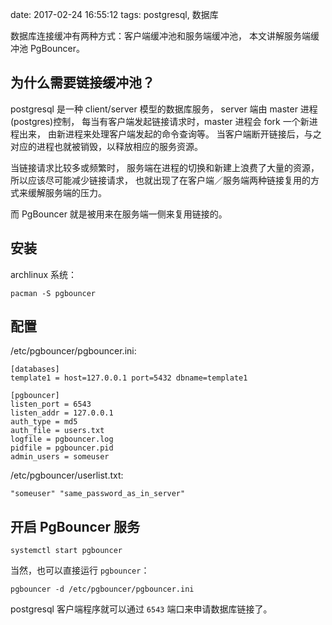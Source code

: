 date: 2017-02-24 16:55:12
tags: postgresql, 数据库


数据库连接缓冲有两种方式：客户端缓冲池和服务端缓冲池，
本文讲解服务端缓冲池 PgBouncer。


## 为什么需要链接缓冲池？

postgresql 是一种 client/server 模型的数据库服务，
server 端由 master 进程(postgres)控制，
每当有客户端发起链接请求时，master 进程会 fork 一个新进程出来，
由新进程来处理客户端发起的命令查询等。
当客户端断开链接后，与之对应的进程也就被销毁，以释放相应的服务资源。

当链接请求比较多或频繁时，
服务端在进程的切换和新建上浪费了大量的资源，
所以应该尽可能减少链接请求，
也就出现了在客户端／服务端两种链接复用的方式来缓解服务端的压力。

而 PgBouncer 就是被用来在服务端一侧来复用链接的。


## 安装

archlinux 系统：

```
pacman -S pgbouncer
```


## 配置

/etc/pgbouncer/pgbouncer.ini:

```
[databases]
template1 = host=127.0.0.1 port=5432 dbname=template1

[pgbouncer]
listen_port = 6543
listen_addr = 127.0.0.1
auth_type = md5
auth_file = users.txt
logfile = pgbouncer.log
pidfile = pgbouncer.pid
admin_users = someuser
```

/etc/pgbouncer/userlist.txt:

```
"someuser" "same_password_as_in_server"
```

## 开启 PgBouncer 服务

```
systemctl start pgbouncer
```

当然，也可以直接运行 `pgbouncer`：

```
pgbouncer -d /etc/pgbouncer/pgbouncer.ini
```

postgresql 客户端程序就可以通过 `6543` 端口来申请数据库链接了。
